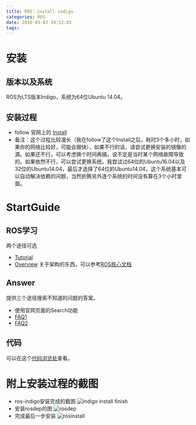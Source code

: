 ```yaml
---
title: ROS：install indigo
categories: ROS
date: 2016-05-03 19:12:03
tags: 
---
```


# 安装
## 版本以及系统
ROS为LTS版本Indigo，系统为64位Ubuntu 14.04。
## 安装过程
- follow 官网上的 [Install](http://wiki.ros.org/ROS/Installation)
- 备注：这个过程比较漫长（我在follow了这个Install之后，耗时3个多小时，如果你的网络比较好，可能会跟快），如果不行的话，请尝试更换安装的镜像的源。如果还不行，可以考虑换个时间再搞，说不定是当时某个网络故障导致的。如果依然不行，可以尝试更换系统。我尝试过64位的Ubuntu16.04以及32位的Ubuntu14.04，最后才选择了64位的Ubuntu14.04，这个系统基本可以自动解决依赖的问题，当然折腾另外连个系统的时间没有算在3个小时里面。
<!--more-->
# StartGuide
## ROS学习
两个途径可选
- [Tutorial](http://wiki.ros.org/cn/ROS/Tutorials)
- [Overview](http://wiki.ros.org/cn/ROS/Introduction)
关于架构的东西，可以参考[ROS核心文档](http://wiki.ros.org/ROS)
## Answer
提供三个途径搜索不知道的问题的答案。
- 使用官网页面的Search功能
- [FAQ1](http://answers.ros.org/questions/)
- [FAQ2](http://code.ros.org/lurker/list/ros-users.html)
## 代码
可以在这个[代码浏览处](http://www.ros.org/browse/list.php)查看。

# 附上安装过程的截图
- ros-indigo安装完成的截图
![indigo install finish](ROS_install_indigo/finish.png)
- 安装rosdep的图
![rosdep](ROS_install_indigo/rosdep.png)
- 完成最后一步安装
![rosinstall](ROS_install_indigo/build.png)
